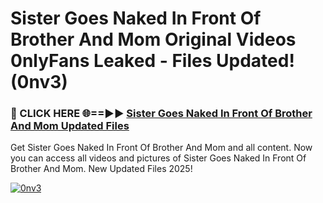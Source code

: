 # Sister Goes Naked In Front Of Brother And Mom Original Videos 0nlyFans Leaked - Files Updated! (0nv3)

<h3>🔴 CLICK HERE 🌐==►► <a href="https://tinyurl.com/yckcrads" rel="nofollow">Sister Goes Naked In Front Of Brother And Mom Updated Files</a></h3>

Get Sister Goes Naked In Front Of Brother And Mom and all content. Now you can access all videos and pictures of Sister Goes Naked In Front Of Brother And Mom. New Updated Files 2025!

[![0nv3](https://i.imgur.com/hpKpOFt.gif)](https://tinyurl.com/yckcrads)
